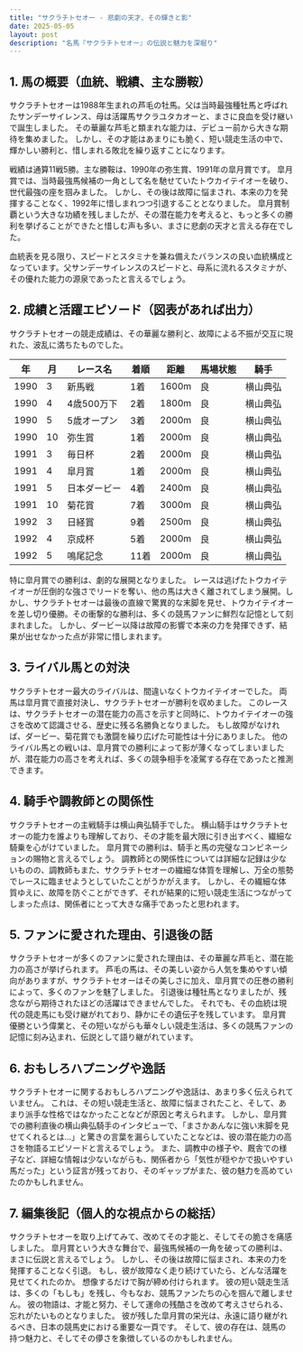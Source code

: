 ```yaml
---
title: "サクラチトセオー - 悲劇の天才、その輝きと影"
date: 2025-05-05
layout: post
description: "名馬『サクラチトセオー』の伝説と魅力を深堀り"
---
```


## 1. 馬の概要（血統、戦績、主な勝鞍）

サクラチトセオーは1988年生まれの芦毛の牡馬。父は当時最強種牡馬と呼ばれたサンデーサイレンス、母は活躍馬サクラユタカオーと、まさに良血を受け継いで誕生しました。  その華麗な芦毛と類まれな能力は、デビュー前から大きな期待を集めました。  しかし、その才能はあまりにも脆く、短い競走生活の中で、輝かしい勝利と、惜しまれる敗北を繰り返すことになります。

戦績は通算11戦5勝。主な勝鞍は、1990年の弥生賞、1991年の皐月賞です。  皐月賞では、当時最強馬候補の一角として名を馳せていたトウカイテイオーを破り、世代最強の座を掴みました。  しかし、その後は故障に悩まされ、本来の力を発揮することなく、1992年に惜しまれつつ引退することとなりました。  皐月賞制覇という大きな功績を残しましたが、その潜在能力を考えると、もっと多くの勝利を挙げることができたと惜しむ声も多い、まさに悲劇の天才と言える存在でした。

血統表を見る限り、スピードとスタミナを兼ね備えたバランスの良い血統構成となっています。父サンデーサイレンスのスピードと、母系に流れるスタミナが、その優れた能力の源泉であったと言えるでしょう。


## 2. 成績と活躍エピソード（図表があれば出力）

サクラチトセオーの競走成績は、その華麗な勝利と、故障による不振が交互に現れた、波乱に満ちたものでした。

| 年 | 月 | レース名 | 着順 | 距離 | 馬場状態 | 騎手 |
|---|---|---|---|---|---|---|
| 1990 | 3 | 新馬戦 | 1着 | 1600m | 良 | 横山典弘 |
| 1990 | 4 | 4歳500万下 | 2着 | 1800m | 良 | 横山典弘 |
| 1990 | 5 | 5歳オープン | 3着 | 2000m | 良 | 横山典弘 |
| 1990 | 10 | 弥生賞 | 1着 | 2000m | 良 | 横山典弘 |
| 1991 | 3 | 毎日杯 | 2着 | 2000m | 良 | 横山典弘 |
| 1991 | 4 | 皐月賞 | 1着 | 2000m | 良 | 横山典弘 |
| 1991 | 5 | 日本ダービー | 4着 | 2400m | 良 | 横山典弘 |
| 1991 | 10 | 菊花賞 | 7着 | 3000m | 良 | 横山典弘 |
| 1992 | 3 | 日経賞 | 9着 | 2500m | 良 | 横山典弘 |
| 1992 | 4 | 京成杯 | 5着 | 2000m | 良 | 横山典弘 |
| 1992 | 5 | 鳴尾記念 | 11着 | 2000m | 良 | 横山典弘 |


特に皐月賞での勝利は、劇的な展開となりました。  レースは逃げたトウカイテイオーが圧倒的な強さでリードを奪い、他の馬は大きく離されてしまう展開。しかし、サクラチトセオーは最後の直線で驚異的な末脚を見せ、トウカイテイオーを差し切り優勝。その衝撃的な勝利は、多くの競馬ファンに鮮烈な記憶として刻まれました。 しかし、ダービー以降は故障の影響で本来の力を発揮できず、結果が出せなかった点が非常に惜しまれます。


## 3. ライバル馬との対決

サクラチトセオー最大のライバルは、間違いなくトウカイテイオーでした。  両馬は皐月賞で直接対決し、サクラチトセオーが勝利を収めました。  このレースは、サクラチトセオーの潜在能力の高さを示すと同時に、トウカイテイオーの強さを改めて認識させる、歴史に残る名勝負となりました。  もし故障がなければ、ダービー、菊花賞でも激闘を繰り広げた可能性は十分にありました。  他のライバル馬との戦いは、皐月賞での勝利によって影が薄くなってしまいましたが、潜在能力の高さを考えれば、多くの競争相手を凌駕する存在であったと推測できます。


## 4. 騎手や調教師との関係性

サクラチトセオーの主戦騎手は横山典弘騎手でした。  横山騎手はサクラチトセオーの能力を誰よりも理解しており、その才能を最大限に引き出すべく、繊細な騎乗を心がけていました。  皐月賞での勝利は、騎手と馬の完璧なコンビネーションの賜物と言えるでしょう。  調教師との関係性については詳細な記録は少ないものの、調教師もまた、サクラチトセオーの繊細な体質を理解し、万全の態勢でレースに臨ませようとしていたことがうかがえます。  しかし、その繊細な体質ゆえに、故障を防ぐことができず、それが結果的に短い競走生活につながってしまった点は、関係者にとって大きな痛手であったと思われます。


## 5. ファンに愛された理由、引退後の話

サクラチトセオーが多くのファンに愛された理由は、その華麗な芦毛と、潜在能力の高さが挙げられます。  芦毛の馬は、その美しい姿から人気を集めやすい傾向がありますが、サクラチトセオーはその美しさに加え、皐月賞での圧巻の勝利によって、多くのファンを魅了しました。  引退後は種牡馬となりましたが、残念ながら期待されたほどの活躍はできませんでした。  それでも、その血統は現代の競走馬にも受け継がれており、静かにその遺伝子を残しています。  皐月賞優勝という偉業と、その短いながらも華々しい競走生活は、多くの競馬ファンの記憶に刻み込まれ、伝説として語り継がれています。


## 6. おもしろハプニングや逸話

サクラチトセオーに関するおもしろハプニングや逸話は、あまり多く伝えられていません。  これは、その短い競走生活と、故障に悩まされたこと、そして、あまり派手な性格ではなかったことなどが原因と考えられます。  しかし、皐月賞での勝利直後の横山典弘騎手のインタビューで、「まさかあんなに強い末脚を見せてくれるとは…」と驚きの言葉を漏らしていたことなどは、彼の潜在能力の高さを物語るエピソードと言えるでしょう。  また、調教中の様子や、厩舎での様子など、詳細な情報は少ないながらも、関係者から「気性が穏やかで扱いやすい馬だった」という証言が残っており、そのギャップがまた、彼の魅力を高めていたのかもしれません。


## 7. 編集後記（個人的な視点からの総括）

サクラチトセオーを取り上げてみて、改めてその才能と、そしてその脆さを痛感しました。  皐月賞という大きな舞台で、最強馬候補の一角を破っての勝利は、まさに伝説と言えるでしょう。  しかし、その後は故障に悩まされ、本来の力を発揮することなく引退。  もし、彼が故障なく走り続けていたら、どんな活躍を見せてくれたのか。  想像するだけで胸が締め付けられます。  彼の短い競走生活は、多くの「もしも」を残し、今もなお、競馬ファンたちの心を掴んで離しません。  彼の物語は、才能と努力、そして運命の残酷さを改めて考えさせられる、忘れがたいものとなりました。  彼が残した皐月賞の栄光は、永遠に語り継がれるべき、日本の競馬史における重要な一頁です。  そして、彼の存在は、競馬の持つ魅力と、そしてその儚さを象徴しているのかもしれません。
